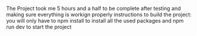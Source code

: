 The Project took me 5 hours and a half to be complete after testing and making sure everything is workign properly 
instructions to build the project: you will only have to npm install to install all the used packages and npm run dev to start the project
